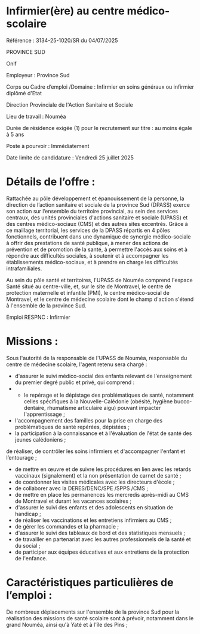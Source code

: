 
# Infirmier(ère) au centre médico-scolaire

Référence : 3134-25-1020/SR du 04/07/2025

PROVINCE SUD

Onif



Employeur : Province Sud

Corps ou Cadre d’emploi /Domaine : Infirmier en soins généraux ou infirmier diplômé d'Etat

Direction Provinciale de l'Action Sanitaire et Sociale

Lieu de travail : Nouméa

Durée de résidence exigée (1) pour le recrutement sur titre : au moins égale à 5 ans

Poste à pourvoir : Immédiatement

Date limite de candidature : Vendredi 25 juillet 2025

# Détails de l’offre :

Rattachée au pôle développement et épanouissement de la personne, la direction de l’action sanitaire et sociale de la province Sud (DPASS) exerce son action sur l’ensemble du territoire provincial, au sein des services centraux, des unités provinciales d'actions sanitaire et sociale (UPASS) et des centres médico-sociaux (CMS) et des autres sites excentrés. Grâce à ce maillage territorial, les services de la DPASS répartis en 4 pôles fonctionnels, contribuent dans une dynamique de synergie médico-sociale à offrir des prestations de santé publique, à mener des actions de prévention et de promotion de la santé, à permettre l'accès aux soins et à répondre aux difficultés sociales, à soutenir et à accompagner les établissements médico-sociaux, et à prendre en charge les difficultés intrafamiliales.

Au sein du pôle santé et territoires, l'UPASS de Nouméa comprend l'espace Santé situé au centre-ville, et, sur le site de Montravel, le centre de protection maternelle et infantile (PMI), le centre médico-social de Montravel, et le centre de médecine scolaire dont le champ d'action s'étend à l'ensemble de la province Sud.

Emploi RESPNC : Infirmier

# Missions :

Sous l'autorité de la responsable de l'UPASS de Nouméa, responsable du centre de médecine scolaire, l'agent retenu sera chargé :

- d'assurer le suivi médico-social des enfants relevant de l'enseignement du premier degré public et privé, qui comprend :
- - le repérage et le dépistage des problématiques de santé, notamment celles spécifiques à la Nouvelle-Calédonie (obésité, hygiène bucco-dentaire, rhumatisme articulaire aigu) pouvant impacter l'apprentissage ;
- l'accompagnement des familles pour la prise en charge des problématiques de santé repérées, dépistées ;
- la participation à la connaissance et à l'évaluation de l'état de santé des jeunes calédoniens ;

de réaliser, de contrôler les soins infirmiers et d'accompagner l'enfant et l’entourage ;
- de mettre en œuvre et de suivre les procédures en lien avec les retards vaccinaux (signalement) et la non présentation de carnet de santé ;
- de coordonner les visites médicales avec les directeurs d'école ;
- de collaborer avec la DERES/DENC/SPE /SPPS /CMS ;
- de mettre en place les permanences les mercredis après-midi au CMS de Montravel et durant les vacances scolaires ;
- d'assurer le suivi des enfants et des adolescents en situation de handicap ;
- de réaliser les vaccinations et les entretiens infirmiers au CMS ;
- de gérer les commandes et la pharmacie ;
- d'assurer le suivi des tableaux de bord et des statistiques mensuels ;
- de travailler en partenariat avec les autres professionnels de la santé et du social ;
- de participer aux équipes éducatives et aux entretiens de la protection de l'enfance.

# Caractéristiques particulières de l’emploi :

De nombreux déplacements sur l'ensemble de la province Sud pour la réalisation des missions de santé scolaire sont à prévoir, notamment dans le grand Nouméa, ainsi qu'à Yaté et à l'île des Pins ;
